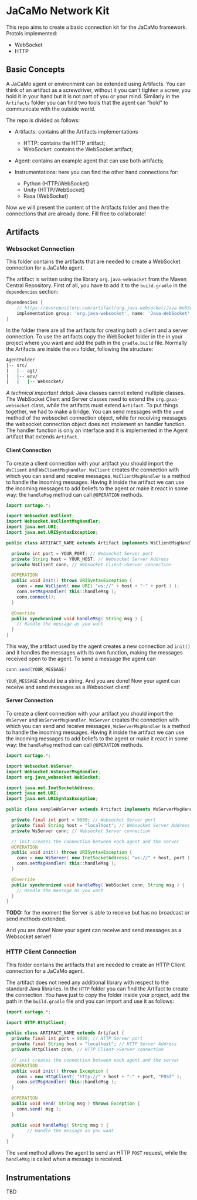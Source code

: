 # JaCaMo Network Kit

This repo aims to create a basic connection kit for the JaCaMo framework.
Protols implemented:
 - WebSocket
 - HTTP

## Basic Concepts
A JaCaMo agent or environment can be extended using Artifacts.
You can think of an artifact as a screwdriver, without it you can't tighten a screw, you hold it in your hand but it is not part of you or your mind.
Similarly in the `Artifacts` folder you can find two tools that the agent can “hold” to communicate with the outside world.

The repo is divided as follows:

 - Artifacts: contains all the Artifacts implementations
    - HTTP: contains the HTTP artifact;
    - WebSocket: contains the WebSocket artifact;

 - Agent: contains an example agent that can use both artifacts;
 - Instrumentations: here you can find the other hand connections for:
    - Python (HTTP/WebSocket)
    - Unity (HTTP/WebSocket)
    - Rasa (WebSocket)

Now we will present the content of the Artifacts folder and then the connections that are already done. Fill free to collaborate!

## Artifacts

### Websocket Connection

This folder contains the artifacts that are needed to create a WebSocket connection for a JaCaMo agent.

The artifact is written using the library `org.java-websocket`  from the Maven Central Repository. First of all, you have to add it to the `build.gradle` in the `dependencies` section:
```gradle
dependencies {
    // https://mvnrepository.com/artifact/org.java-websocket/Java-WebSocket
    implementation group: 'org.java-websocket', name: 'Java-WebSocket', version: '1.5.6'
}
```

In the folder there are all the artifacts for creating both a client and a server connection.
To use the artifacts copy the WebSocket folder in the in your project where you want and add the path in the `gradle.build` file. Normally the Artifacts are inside the `env` folder, following the structure:

```bash
AgentFolder
|-- src/
|   |-- agt/
|   |-- env/
|   |   |-- Websocket/
```

*A technical important detail:* Java classes cannot extend multiple classes. The WebSocket Client and Server classes need to extend the `org.gava-websocket` class, while the artifacts must extend `Artifact`. To put things together, we had to make a bridge. You can send messages with the `send` method of the websocket connection object, while for receiving messages the websocket connection object does not implement an handler function. The handler function is only an interface and it is implemented in the Agent artifact that extends `Artifact`.

#### Client Connection

To create a client connection with your artifact you should import the `WsClient` and `WsClientMsgHandler`. `WsClient` creates the connection with which you can send and receive messages, `WsClientMsgHandler` is a method to handle the incoming messages. Having it inside the artifact we can use the incoming messages to add beliefs to the agent or make it react in some way: the `handleMsg` method can call `@OPERATION` methods.

```java
import cartago.*;

import Websocket.WsClient;
import Websocket.WsClientMsgHandler;
import java.net.URI;
import java.net.URISyntaxException;

public class ARTIFACT_NAME extends Artifact implements WsClientMsgHandler {

  private int port = YOUR_PORT; // Websocket Server port
  private String host = YOUR_HOST; // Websocket Server Address
  private WsClient conn; // Websocket Client->Server connection

  @OPERATION
  public void init() throws URISyntaxException {
    conn = new WsClient( new URI( "ws://" + host + ":" + port ) );
    conn.setMsgHandler( this::handleMsg );
    conn.connect();
  }

  @Override
  public synchronized void handleMsg( String msg ) {
  	// Handle the message as you want
  }
}
```
This way, the artifact used by the agent creates a new connection ad `init()` and it handles the messages with its own function, making the messages received open to the agent.
To send a message the agent can

```java
conn.send(YOUR_MESSAGE)
```
`YOUR_MESSAGE` should be a string.
And you are done! Now your agent can receive and send messages as a Websocket client!

#### Server Connection

To create a client connection with your artifact you should import the `WsServer` and `WsServerMsgHandler`. `WsServer` creates the connection with which you can send and receive messages, `WsServerMsgHandler` is a method to handle the incoming messages. Having it inside the artifact we can use the incoming messages to add beliefs to the agent or make it react in some way: the `handleMsg` method can call `@OPERATION` methods.

```java
import cartago.*;

import Websocket.WsServer;
import Websocket.WsServerMsgHandler;
import org.java_websocket.WebSocket;

import java.net.InetSocketAddress;
import java.net.URI;
import java.net.URISyntaxException;

public class sampleWsServer extends Artifact implements WsServerMsgHandler {

  private final int port = 9080; // Websocket Server port
  private final String host = "localhost"; // Websocket Server Address
  private WsServer conn; // Websocket Server connection

  // init creates the connection between each agent and the server
  @OPERATION
  public void init() throws URISyntaxException {
    conn = new WsServer( new InetSocketAddress( "ws://" + host, port ) );
    conn.setMsgHandler( this::handleMsg ); 
  }

  @Override
  public synchronized void handleMsg( WebSocket conn, String msg ) {
  	// Handle the message as you want
  }
}

```

**TODO:** for the moment the Server is able to receive but has no broadcast or send methods extended.

And you are done! Now your agent can receive and send messages as a Websocket server!

### HTTP Client Connection

This folder contains the artifacts that are needed to create an HTTP Client connection for a JaCaMo agent.

The artifact does not need any additional library with respect to the standard Java libraries. In the `HTTP` folder you can find the Artifact to create the connection. You have just to copy the folder inside your project, add the path in the `build.gradle` file and you can import and use it as follows:

```java
import cartago.*;

import HTTP.HttpClient;

public class ARTIFACT_NAME extends Artifact {
  private final int port = 8080; // HTTP Server port
  private final String host = "localhost"; // HTTP Server Address
  private HttpClient conn; // HTTP Client->Server connection

  // init creates the connection between each agent and the server
  @OPERATION
  public void init() throws Exception {
    conn = new HttpClient( "http://" + host + ":" + port, "POST" );
    conn.setMsgHandler( this::handleMsg );
  }

  @OPERATION
  public void send( String msg ) throws Exception {
  	conn.send( msg );
  }

  public void handleMsg( String msg ) {
		// Handle the message as you want
  }
}
```

The `send` method allows the agent to send an HTTP `POST` request, while the `handleMsg` is called when a message is received.

## Instrumentations

TBD